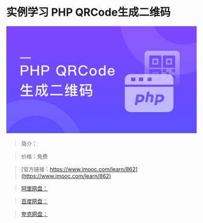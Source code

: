 # 实例学习 PHP QRCode生成二维码

![img](../../assets/5fe442fc0001efe005400304.jpg)

> 简介：

> 价格：免费

> [官方链接：https://www.imooc.com/learn/862](https://www.imooc.com/learn/862)

> [阿里网盘：]()

> [百度网盘：]()

> [夸克网盘：]()

